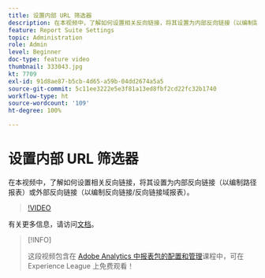 ```yaml
---
title: 设置内部 URL 筛选器
description: 在本视频中，了解如何设置相关反向链接，将其设置为内部反向链接（以编制路径报表）或外部反向链接（以编制反向链接/反向链接域报表）。
feature: Report Suite Settings
topic: Administration
role: Admin
level: Beginner
doc-type: feature video
thumbnail: 333043.jpg
kt: 7709
exl-id: 91d8ae87-b5cb-4d65-a59b-04dd2674a5a5
source-git-commit: 5c11ee3222e5e3f81a13ed8fbf2cd22fc32b1740
workflow-type: ht
source-wordcount: '109'
ht-degree: 100%

---
```


# 设置内部 URL 筛选器

在本视频中，了解如何设置相关反向链接，将其设置为内部反向链接（以编制路径报表）或外部反向链接（以编制反向链接/反向链接域报表）。

>[!VIDEO](https://video.tv.adobe.com/v/333043/?quality=12&learn=on)

有关更多信息，请访问[文档](https://experienceleague.adobe.com/docs/analytics/admin/admin-tools/internal-url-filter-admin.html)。

>[!INFO]
>
> 这段视频包含在 [Adobe Analytics 中报表包的配置和管理](https://experienceleague.adobe.com/?recommended=Analytics-A-1-2021.1.administration)课程中，可在 Experience League 上免费观看！